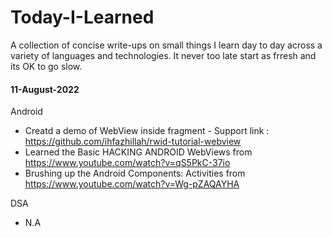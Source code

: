 # Today-I-Learned
A collection of concise write-ups on small things I learn day to day across a variety of languages and technologies. 
It never too late start as frresh and its OK to go slow.


#### 11-August-2022
Android 
* Creatd a demo of WebView inside fragment - Support link : https://github.com/ihfazhillah/rwid-tutorial-webview
* Learned the Basic HACKING ANDROID WebViews from https://www.youtube.com/watch?v=qS5PkC-37io
* Brushing up the Android Components: Activities from https://www.youtube.com/watch?v=Wg-pZAQAYHA

DSA 
* N.A






